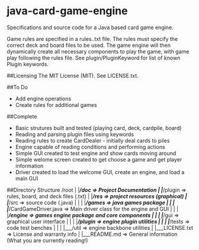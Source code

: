 # java-card-game-engine
Specifications and source code for a Java based card game engine.

Game rules are specified in a rules.<game>.txt file. The rules must specify the correct deck and board files to be used. The game engine will then dynamically create all necessary components to play the game, with game play following the rules file. See plugin/PluginKeyword for list of known Plugin keywords.

##Licensing
The MIT License (MIT). See LICENSE.txt.

##To Do
* Add engine operations
* Create rules for additional games

##Complete
* Basic strutures built and tested (playing card, deck, cardpile, board)
* Reading and parsing plugin files using keywords
* Reading rules to create CardDealer - initially deal cards to piles
* Engine capable of reading conditions and performing actions
* Simple GUI created to test engine and show cards moving around
* Simple welome screen created to get choose a game and get player information
* Driver created to load the welcome GUI, create an engine, and load a main GUI

##Directory Structure
	/root
	|
	|___/doc			=> Project Documentation
	|
	|___/plugin			=> rules, board, and deck files (.txt)
	|
	|___/res			=> project resources (graphical)
	|
	|___/src			=> source code (.java)
	|	|
	|	|___/games			=> java games package
	|		|
	|		|___/CardGameDriver.java	=> Main driver class for the engine and GUI
	|		|
	|		|___/engine			=> games engine package and core components
	|			|
	|			|___/gui			=> graphical user interface
	|			|
	|			|___/plugin			=> engine plugin utilities
	|			|
	|			|___/tests			=> code test benches
	|			|
	|			|___/util			=> engine backbone utilities
	|
	|___LICENSE.txt		=> License and warranty info
	|
	|___README.md		=> General information (What you are currently reading!)

